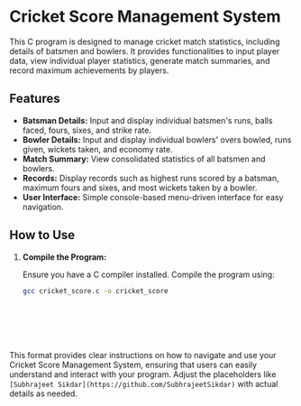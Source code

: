 # Cricket Score Management System

This C program is designed to manage cricket match statistics, including details of batsmen and bowlers. It provides functionalities to input player data, view individual player statistics, generate match summaries, and record maximum achievements by players.

## Features

- **Batsman Details:** Input and display individual batsmen's runs, balls faced, fours, sixes, and strike rate.
- **Bowler Details:** Input and display individual bowlers' overs bowled, runs given, wickets taken, and economy rate.
- **Match Summary:** View consolidated statistics of all batsmen and bowlers.
- **Records:** Display records such as highest runs scored by a batsman, maximum fours and sixes, and most wickets taken by a bowler.
- **User Interface:** Simple console-based menu-driven interface for easy navigation.

## How to Use

1. **Compile the Program:**

   Ensure you have a C compiler installed. Compile the program using:

   ```bash
   gcc cricket_score.c -o cricket_score








This format provides clear instructions on how to navigate and use your Cricket Score Management System, ensuring that users can easily understand and interact with your program. Adjust the placeholders like `[Subhrajeet Sikdar](https://github.com/SubhrajeetSikdar)` with actual details as needed.
